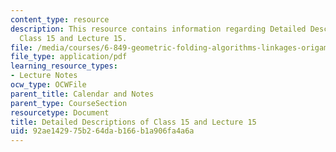 ```yaml
---
content_type: resource
description: This resource contains information regarding Detailed Descriptions of
  Class 15 and Lecture 15.
file: /media/courses/6-849-geometric-folding-algorithms-linkages-origami-polyhedra-fall-2012/92ae142975b264dab166b1a906fa4a6a_MIT6_849F12_desc15.pdf
file_type: application/pdf
learning_resource_types:
- Lecture Notes
ocw_type: OCWFile
parent_title: Calendar and Notes
parent_type: CourseSection
resourcetype: Document
title: Detailed Descriptions of Class 15 and Lecture 15
uid: 92ae1429-75b2-64da-b166-b1a906fa4a6a
---
```

